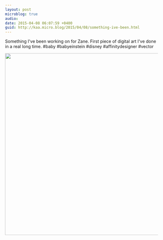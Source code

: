 ```yaml
---
layout: post
microblog: true
audio: 
date: 2015-04-08 06:07:59 +0400
guid: http://kaa.micro.blog/2015/04/08/something-ive-been.html
---
```

Something I've been working on for Zane. First piece of digital art I've done in a real long time. #baby #babyeinstein #disney #affinitydesigner #vector

<img src="https://www.kaa.bz/uploads/2018/e03d0c6f10.jpg" width="600" height="600" />
